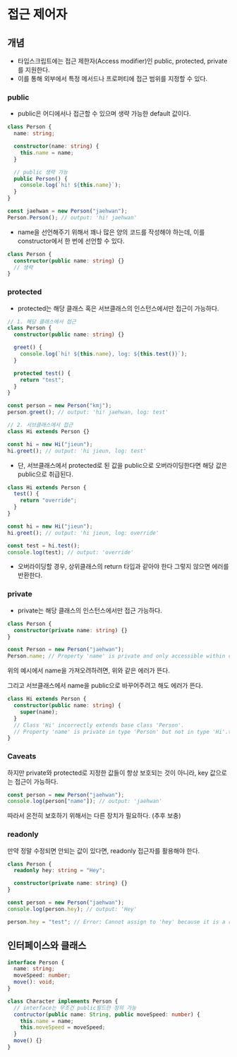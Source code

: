 # 접근 제어자

## 개념

- 타입스크립트에는 접근 제한자(Access modifier)인 public, protected, private를 지원한다.
- 이를 통해 외부에서 특정 메서드나 프로퍼티에 접근 범위를 지정할 수 있다.

### public

- public은 어디에서나 접근할 수 있으며 생략 가능한 default 값이다.

```ts
class Person {
  name: string;

  constructor(name: string) {
    this.name = name;
  }

  // public 생략 가능
  public Person() {
    console.log(`hi! ${this.name}`);
  }
}

const jaehwan = new Person("jaehwan");
Person.Person(); // output: 'hi! jaehwan'
```

- name을 선언해주기 위해서 꽤나 많은 양의 코드를 작성해야 하는데, 이를 constructor에서 한 번에 선언할 수 있다.

```ts
class Person {
  constructor(public name: string) {}
  // 생략
}
```

### protected

- protected는 해당 클래스 혹은 서브클래스의 인스턴스에서만 접근이 가능하다.

```ts
// 1. 해당 클래스에서 접근
class Person {
  constructor(public name: string) {}

  greet() {
    console.log(`hi! ${this.name}, log: ${this.test()}`);
  }

  protected test() {
    return "test";
  }
}

const person = new Person("kmj");
person.greet(); // output: 'hi! jaehwan, log: test'

// 2. 서브클래스에서 접근
class Hi extends Person {}

const hi = new Hi("jieun");
hi.greet(); // output: 'hi jieun, log: test'
```

- 단, 서브클래스에서 protected로 된 값을 public으로 오버라이딩한다면 해당 값은 public으로 취급된다.

```ts
class Hi extends Person {
  test() {
    return "override";
  }
}

const hi = new Hi("jieun");
hi.greet(); // output: 'hi jieun, log: override'

const test = hi.test();
console.log(test); // output: 'override'
```

- 오버라이딩할 경우, 상위클래스의 return 타입과 같아야 한다 그렇지 않으면 에러를 반환한다.

### private

- private는 해당 클래스의 인스턴스에서만 접근 가능하다.

```ts
class Person {
  constructor(private name: string) {}
}

const Person = new Person("jaehwan");
Person.name; // Property 'name' is private and only accessible within class 'Person'.
```

위의 예시에서 name을 가져오려하려면, 위와 같은 에러가 뜬다.

그리고 서브클래스에서 name을 public으로 바꾸어주려고 해도 에러가 뜬다.

```ts
class Hi extends Person {
  constructor(public name: string) {
    super(name);
  }
  // Class 'Hi' incorrectly extends base class 'Person'.
  // Property 'name' is private in type 'Person' but not in type 'Hi'.ts(2415)
}
```

### Caveats

하지만 private와 protected로 지정한 값들이 항상 보호되는 것이 아니라, key 값으로는 접근이 가능하다.

```ts
const person = new Person("jaehwan");
console.log(person["name"]); // output: 'jaehwan'
```

따라서 온전히 보호하기 위해서는 다른 장치가 필요하다. (추후 보충)

### readonly

만약 정말 수정되면 안되는 값이 있다면, readonly 접근자를 활용해야 한다.

```ts
class Person {
  readonly hey: string = "Hey";

  constructor(private name: string) {}
}

const person = new Person("jaehwan");
console.log(person.hey); // output: 'Hey'

person.hey = "test"; // Error: Cannot assign to 'hey' because it is a read-only property.
```

## 인터페이스와 클래스

```ts
interface Person {
  name: string;
  moveSpeed: number;
  move(): void;
}

class Character implements Person {
  // interface는 무조건 public필드만 정의 가능
  contructor(public name: String, public moveSpeed: number) {
    this.name = name;
    this.moveSpeed = moveSpeed;
  }
  move() {}
}
```
